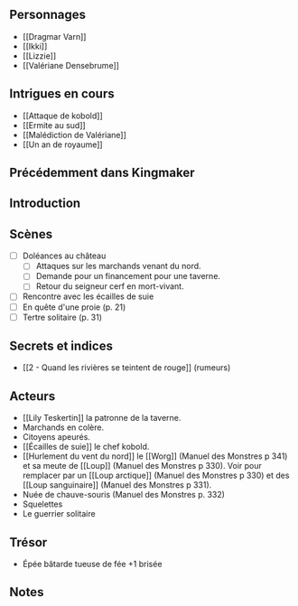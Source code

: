 ## Personnages
- [[Dragmar Varn]]
- [[Ikki]]
- [[Lizzie]]
- [[Valériane Densebrume]]
## Intrigues en cours
- [[Attaque de kobold]]
- [[Ermite au sud]]
- [[Malédiction de Valériane]]
- [[Un an de royaume]]
## Précédemment dans Kingmaker
## Introduction
## Scènes
- [ ] Doléances au château
	- [ ] Attaques sur les marchands venant du nord.
	- [ ] Demande pour un financement pour une taverne.
	- [ ] Retour du seigneur cerf en mort-vivant.
- [ ] Rencontre avec les écailles de suie
- [ ] En quête d'une proie (p. 21)
- [ ] Tertre solitaire (p. 31)
## Secrets et indices
- [[2 - Quand les rivières se teintent de rouge]] (rumeurs)
## Acteurs
- [[Lily Teskertin]] la patronne de la taverne.
- Marchands en colère.
- Citoyens apeurés.
- [[Écailles de suie]] le chef kobold.
- [[Hurlement du vent du nord]] le [[Worg]] (Manuel des Monstres p 341) et sa meute de [[Loup]] (Manuel des Monstres p 330). Voir pour remplacer par un [[Loup arctique]] (Manuel des Monstres p 330) et des [[Loup sanguinaire]] (Manuel des Monstres p 331).
- Nuée de chauve-souris (Manuel des Monstres p. 332)
- Squelettes
- Le guerrier solitaire
## Trésor
- Épée bâtarde tueuse de fée +1 brisée
## Notes
